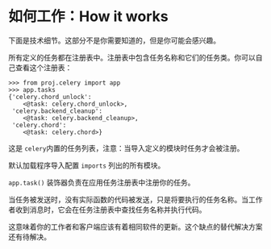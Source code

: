 # 如何工作：How it works

下面是技术细节。这部分不是你需要知道的，但是你可能会感兴趣。

所有定义的任务都在注册表中。注册表中包含任务名称和它们的任务类。你可以自己查看这个注册表：

```
>>> from proj.celery import app
>>> app.tasks
{'celery.chord_unlock':
    <@task: celery.chord_unlock>,
 'celery.backend_cleanup':
    <@task: celery.backend_cleanup>,
 'celery.chord':
    <@task: celery.chord>}
```

这是 `celery`内置的任务列表，注意：当导入定义的模块时任务才会被注册。

默认加载程序导入配置 `imports` 列出的所有模块。

`app.task()` 装饰器负责在应用任务注册表中注册你的任务。

当任务被发送时，没有实际函数的代码被发送，只是将要执行的任务名称。当工作者收到消息时，它会在任务注册表中查找任务名称并执行代码。

这意味着你的工作者和客户端应该有着相同软件的更新。这个缺点的替代解决方案还有待解决。

